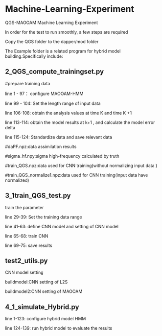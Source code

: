 # Machine-Learning-Experiment

QGS-MAOOAM Machine Learning Experiment

In order for the test to run smoothly, a few steps are required

Copy the QGS folder to the dapper/mod folder

The Example folder is a related program for hybrid model building.Specifically include:

## 2_QGS_compute_trainingset.py

#prepare training data

line 1 - 97： configure MAOOAM-HMM

line 99 - 104: Set the length range of input data

line 106-108: obtain the analysis values at time K and time K +1

line 113-114: obtain the model results at k+1 , and calculate the model error delta

line 115-124: Standardize data and save relevant data

#daPF.npz:data assimilation results

#sigma_hf.npy:sigma high-frequency calculated by truth

#train_QGS.npz:data used for CNN training(without normalizing input data )

#train_QGS_normalize1.npz:data used for CNN training(input data have normalized)

## 3_1train_QGS_test.py

train the parameter

line 29-39: Set the training data range

line 41-63: define CNN model and setting of CNN model

line 65-68: train CNN

line 69-75: save results 

## test2_utils.py

CNN model setting

buildmodel:CNN setting of L2S

buildmodel2:CNN setting of MAOOAM

## 4_1_simulate_Hybrid.py

line 1-123: configure hybrid model HMM

line 124-139: run hybrid model to evaluate the results








